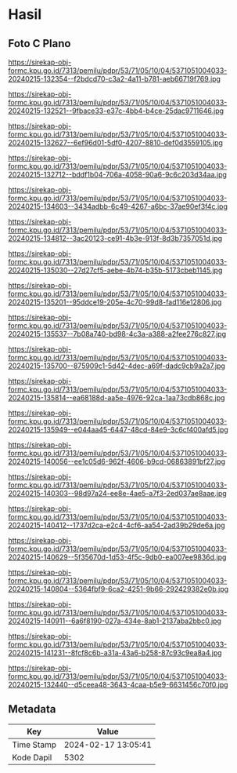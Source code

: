 # Hasil

## Foto C Plano

https://sirekap-obj-formc.kpu.go.id/7313/pemilu/pdpr/53/71/05/10/04/5371051004033-20240215-132354--f2bdcd70-c3a2-4a11-b781-aeb66719f769.jpg

https://sirekap-obj-formc.kpu.go.id/7313/pemilu/pdpr/53/71/05/10/04/5371051004033-20240215-132521--9fbace33-e37c-4bb4-b4ce-25dac9711646.jpg

https://sirekap-obj-formc.kpu.go.id/7313/pemilu/pdpr/53/71/05/10/04/5371051004033-20240215-132627--6ef96d01-5df0-4207-8810-def0d3559105.jpg

https://sirekap-obj-formc.kpu.go.id/7313/pemilu/pdpr/53/71/05/10/04/5371051004033-20240215-132712--bddf1b04-706a-4058-90a6-9c6c203d34aa.jpg

https://sirekap-obj-formc.kpu.go.id/7313/pemilu/pdpr/53/71/05/10/04/5371051004033-20240215-134603--3434adbb-6c49-4267-a6bc-37ae90ef3f4c.jpg

https://sirekap-obj-formc.kpu.go.id/7313/pemilu/pdpr/53/71/05/10/04/5371051004033-20240215-134812--3ac20123-ce91-4b3e-913f-8d3b7357051d.jpg

https://sirekap-obj-formc.kpu.go.id/7313/pemilu/pdpr/53/71/05/10/04/5371051004033-20240215-135030--27d27cf5-aebe-4b74-b35b-5173cbeb1145.jpg

https://sirekap-obj-formc.kpu.go.id/7313/pemilu/pdpr/53/71/05/10/04/5371051004033-20240215-135201--95ddce19-205e-4c70-99d8-fad116e12806.jpg

https://sirekap-obj-formc.kpu.go.id/7313/pemilu/pdpr/53/71/05/10/04/5371051004033-20240215-135537--7b08a740-bd98-4c3a-a388-a2fee276c827.jpg

https://sirekap-obj-formc.kpu.go.id/7313/pemilu/pdpr/53/71/05/10/04/5371051004033-20240215-135700--875909c1-5d42-4dec-a69f-dadc9cb9a2a7.jpg

https://sirekap-obj-formc.kpu.go.id/7313/pemilu/pdpr/53/71/05/10/04/5371051004033-20240215-135814--ea68188d-aa5e-4976-92ca-1aa73cdb868c.jpg

https://sirekap-obj-formc.kpu.go.id/7313/pemilu/pdpr/53/71/05/10/04/5371051004033-20240215-135949--e044aa45-6447-48cd-84e9-3c6cf400afd5.jpg

https://sirekap-obj-formc.kpu.go.id/7313/pemilu/pdpr/53/71/05/10/04/5371051004033-20240215-140056--ee1c05d6-962f-4606-b9cd-06863891bf27.jpg

https://sirekap-obj-formc.kpu.go.id/7313/pemilu/pdpr/53/71/05/10/04/5371051004033-20240215-140303--98d97a24-ee8e-4ae5-a7f3-2ed037ae8aae.jpg

https://sirekap-obj-formc.kpu.go.id/7313/pemilu/pdpr/53/71/05/10/04/5371051004033-20240215-140412--1737d2ca-e2c4-4cf6-aa54-2ad39b29de6a.jpg

https://sirekap-obj-formc.kpu.go.id/7313/pemilu/pdpr/53/71/05/10/04/5371051004033-20240215-140629--5f35670d-1d53-4f5c-9db0-ea007ee9836d.jpg

https://sirekap-obj-formc.kpu.go.id/7313/pemilu/pdpr/53/71/05/10/04/5371051004033-20240215-140804--5364fbf9-6ca2-4251-9b66-292429382e0b.jpg

https://sirekap-obj-formc.kpu.go.id/7313/pemilu/pdpr/53/71/05/10/04/5371051004033-20240215-140911--6a6f8190-027a-434e-8ab1-2137aba2bbc0.jpg

https://sirekap-obj-formc.kpu.go.id/7313/pemilu/pdpr/53/71/05/10/04/5371051004033-20240215-141231--8fcf8c6b-a31a-43a6-b258-87c93c9ea8a4.jpg

https://sirekap-obj-formc.kpu.go.id/7313/pemilu/pdpr/53/71/05/10/04/5371051004033-20240215-132440--d5ceea48-3643-4caa-b5e9-6631456c70f0.jpg


## Metadata

| Key        | Value               |
| ---------- | ------------------- |
| Time Stamp | 2024-02-17 13:05:41 |
| Kode Dapil | 5302                |



